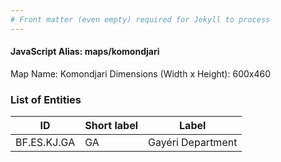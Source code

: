 ```yaml
---
# Front matter (even empty) required for Jekyll to process
---
```


#### JavaScript Alias: maps/komondjari

Map Name: Komondjari
Dimensions (Width x Height): 600x460

### List of Entities

ID | Short label | Label
---|---|---|
BF.ES.KJ.GA|GA|Gayéri Department
